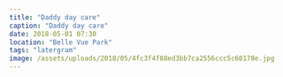 ```yaml
---
title: "Daddy day care"
caption: "Daddy day care"
date: 2018-05-01 07:30
location: "Belle Vue Park"
tags: "latergram"
image: /assets/uploads/2018/05/4fc3f4f88ed3bb7ca2556ccc5c60178e.jpg
---
```

